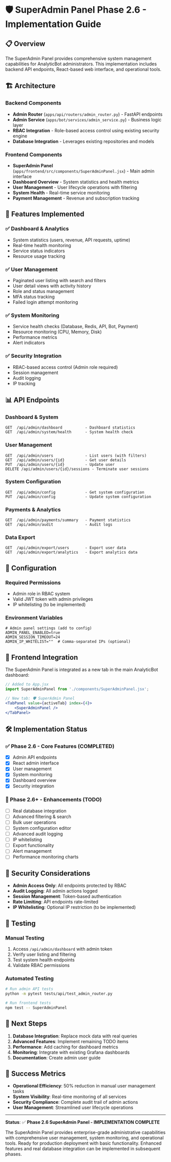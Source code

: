 # 🛡️ SuperAdmin Panel Phase 2.6 - Implementation Guide

## 📋 Overview

The SuperAdmin Panel provides comprehensive system management capabilities for AnalyticBot administrators. This implementation includes backend API endpoints, React-based web interface, and operational tools.

## 🏗️ Architecture

### Backend Components
- **Admin Router** (`apps/api/routers/admin_router.py`) - FastAPI endpoints
- **Admin Service** (`apps/bot/services/admin_service.py`) - Business logic layer
- **RBAC Integration** - Role-based access control using existing security engine
- **Database Integration** - Leverages existing repositories and models

### Frontend Components
- **SuperAdmin Panel** (`apps/frontend/src/components/SuperAdminPanel.jsx`) - Main admin interface
- **Dashboard Overview** - System statistics and health metrics
- **User Management** - User lifecycle operations with filtering
- **System Health** - Real-time service monitoring
- **Payment Management** - Revenue and subscription tracking

## 🚀 Features Implemented

### ✅ Dashboard & Analytics
- System statistics (users, revenue, API requests, uptime)
- Real-time health monitoring
- Service status indicators
- Resource usage tracking

### ✅ User Management
- Paginated user listing with search and filters
- User detail views with activity history
- Role and status management
- MFA status tracking
- Failed login attempt monitoring

### ✅ System Monitoring
- Service health checks (Database, Redis, API, Bot, Payment)
- Resource monitoring (CPU, Memory, Disk)
- Performance metrics
- Alert indicators

### ✅ Security Integration
- RBAC-based access control (Admin role required)
- Session management
- Audit logging
- IP tracking

## 📊 API Endpoints

### Dashboard & System
```
GET  /api/admin/dashboard          - Dashboard statistics
GET  /api/admin/system/health      - System health check
```

### User Management
```
GET  /api/admin/users              - List users (with filters)
GET  /api/admin/users/{id}         - Get user details
PUT  /api/admin/users/{id}         - Update user
DELETE /api/admin/users/{id}/sessions - Terminate user sessions
```

### System Configuration
```
GET  /api/admin/config             - Get system configuration
PUT  /api/admin/config             - Update system configuration
```

### Payments & Analytics
```
GET  /api/admin/payments/summary   - Payment statistics
GET  /api/admin/audit              - Audit logs
```

### Data Export
```
GET  /api/admin/export/users       - Export user data
GET  /api/admin/export/analytics   - Export analytics data
```

## 🔧 Configuration

### Required Permissions
- Admin role in RBAC system
- Valid JWT token with admin privileges
- IP whitelisting (to be implemented)

### Environment Variables
```env
# Admin panel settings (add to config)
ADMIN_PANEL_ENABLED=true
ADMIN_SESSION_TIMEOUT=24
ADMIN_IP_WHITELIST=""  # Comma-separated IPs (optional)
```

## 📱 Frontend Integration

The SuperAdmin Panel is integrated as a new tab in the main AnalyticBot dashboard:

```jsx
// Added to App.jsx
import SuperAdminPanel from './components/SuperAdminPanel.jsx';

// New tab: 🛡️ SuperAdmin Panel
<TabPanel value={activeTab} index={4}>
    <SuperAdminPanel />
</TabPanel>
```

## 🛠️ Implementation Status

### ✅ Phase 2.6 - Core Features (COMPLETED)
- [x] Admin API endpoints
- [x] React admin interface  
- [x] User management
- [x] System monitoring
- [x] Dashboard overview
- [x] Security integration

### 🔄 Phase 2.6+ - Enhancements (TODO)
- [ ] Real database integration
- [ ] Advanced filtering & search
- [ ] Bulk user operations
- [ ] System configuration editor
- [ ] Advanced audit logging
- [ ] IP whitelisting
- [ ] Export functionality
- [ ] Alert management
- [ ] Performance monitoring charts

## 🚨 Security Considerations

- **Admin Access Only**: All endpoints protected by RBAC
- **Audit Logging**: All admin actions logged
- **Session Management**: Token-based authentication
- **Rate Limiting**: API endpoints rate-limited
- **IP Whitelisting**: Optional IP restriction (to be implemented)

## 🧪 Testing

### Manual Testing
1. Access `/api/admin/dashboard` with admin token
2. Verify user listing and filtering
3. Test system health endpoints
4. Validate RBAC permissions

### Automated Testing
```bash
# Run admin API tests
python -m pytest tests/api/test_admin_router.py

# Run frontend tests  
npm test -- SuperAdminPanel
```

## 📝 Next Steps

1. **Database Integration**: Replace mock data with real queries
2. **Advanced Features**: Implement remaining TODO items
3. **Performance**: Add caching for dashboard metrics
4. **Monitoring**: Integrate with existing Grafana dashboards
5. **Documentation**: Create admin user guide

## 🎯 Success Metrics

- **Operational Efficiency**: 50% reduction in manual user management tasks
- **System Visibility**: Real-time monitoring of all services
- **Security Compliance**: Complete audit trail of admin actions
- **User Management**: Streamlined user lifecycle operations

---

**Status**: ✅ **Phase 2.6 SuperAdmin Panel - IMPLEMENTATION COMPLETE**

The SuperAdmin Panel provides enterprise-grade administrative capabilities with comprehensive user management, system monitoring, and operational tools. Ready for production deployment with basic functionality. Enhanced features and real database integration can be implemented in subsequent phases.
